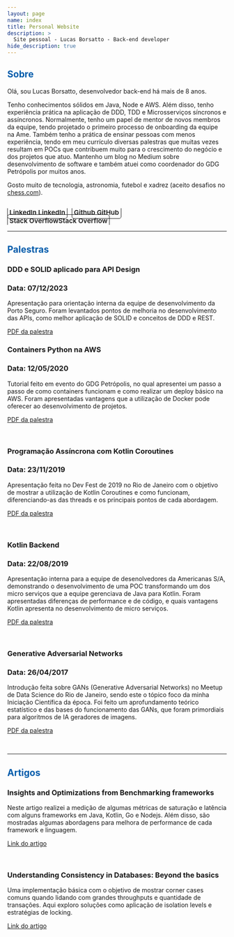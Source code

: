 ```yaml
---
layout: page
name: index
title: Personal Website
description: >
  Site pessoal - Lucas Borsatto - Back-end developer
hide_description: true
---
```

<!-- <script type="text/javascript">
	document.getElementsByClassName("page-title")[0].classList.add("sr-only");
</script> -->

<style type="text/css">
	.page-title {
		position: absolute;
		width: 1px;
  		height: 1px;
  		margin: -1px;
  		border: 0;
  		padding: 0;
  		clip: rect(0 0 0 0);
  		overflow: hidden;
	}
</style>

<h2 class="h1" style="color: rgb(1,92,171)" id="about">Sobre</h2>

Olá, sou Lucas Borsatto, desenvolvedor back-end há mais de 8 anos.

Tenho conhecimentos sólidos em Java, Node e AWS. Além disso, tenho experiência prática na aplicação de DDD, TDD e Microsserviços síncronos e assíncronos. Normalmente, tenho um papel de mentor de novos membros da equipe, tendo projetado o primeiro processo de onboarding da equipe na Ame. Também tenho a prática de ensinar pessoas com menos experiência, tendo em meu currículo diversas palestras que muitas vezes resultam em POCs que contribuem muito para o crescimento do negócio e dos projetos que atuo. Mantenho um blog no Medium sobre desenvolvimento de software e também atuei como coordenador do GDG Petrópolis por muitos anos.

Gosto muito de tecnologia, astronomia, futebol e xadrez (aceito desafios no [chess.com](https://www.chess.com/member/lucasb001)).


<div class="body-social sidebar-social">
  <ul>
    <li> <a href="https://www.linkedin.com/in/lucas-borsatto-8b9a405a/" title="LinkedIn" class="no-mark-external" target="_blank"> <span class="icon-linkedin2"></span> <span aria-hidden="true">LinkedIn </span><span class="sr-only">LinkedIn</span></a></li>
    <li> <a href="https://github.com/lucasbsimao" title="GitHub" class="no-mark-external" target="_blank"> <span class="icon-github"></span> <span aria-hidden="true">Github </span><span class="sr-only">GitHub</span></a></li>
    <li> <a href="https://stackoverflow.com/users/2581736/lucas-borsatto" title="Stack Overflow" class="no-mark-external" target="_blank"> <span class="icon-stackoverflow"></span> <span aria-hidden="true">Stack Overflow</span><span class="sr-only">Stack Overflow</span></a></li>
  </ul>
</div>

---
<h2 class="h1" style="color: rgb(1,92,171)" id="lectures">Palestras </h2>

<h3 class="h2">DDD e SOLID aplicado para API Design</h3>

<h3 class="h2">Data: 07/12/2023</h3>

Apresentação para orientação interna da equipe de desenvolvimento da Porto Seguro. Foram levantados pontos de melhoria no desenvolvimento das APIs, como melhor aplicação de SOLID e conceitos de DDD e REST.

[PDF da palestra](https://lucasbsimao.github.io/lectures/ApiDesign.pdf)
<br/>

<h3 class="h2">Containers Python na AWS</h3>

<h3 class="h2">Data: 12/05/2020</h3>

Tutorial feito em evento do GDG Petrópolis, no qual apresentei um passo a passo de como containers funcionam e como realizar um deploy básico na AWS. Foram apresentadas vantagens que a utilização de Docker pode oferecer ao desenvolvimento de projetos.

[PDF da palestra](https://lucasbsimao.github.io/lectures/Containers.pdf)

<br/>

<h3 class="h2">Programação Assíncrona com Kotlin Coroutines</h3>

<h3 class="h2">Data: 23/11/2019</h3>

Apresentação feita no Dev Fest de 2019 no Rio de Janeiro com o objetivo de mostrar a utilização de Kotlin Coroutines e como funcionam, diferenciando-as das threads e os principais pontos de cada abordagem.

[PDF da palestra](https://lucasbsimao.github.io/lectures/kotlincoroutines-200207132933.pdf)

<br/>

<h3 class="h2">Kotlin Backend</h3>

<h3 class="h2">Data: 22/08/2019</h3>

Apresentação interna para a equipe de desenolvedores da Americanas S/A, demonstrando o desenvolvimento de uma POC transformando um dos micro serviços que a equipe gerenciava de Java para Kotlin. Foram apresentadas diferenças de performance e de código, e quais vantagens Kotlin apresenta no desenvolvimento de micro serviços.

[PDF da palestra](https://lucasbsimao.github.io/lectures/kotlinbackendpresentation-190823024648.pdf)

<br/>

<h3 class="h2">Generative Adversarial Networks</h3>

<h3 class="h2">Data: 26/04/2017</h3>

Introdução feita sobre GANs (Generative Adversarial Networks) no Meetup de Data Science do Rio de Janeiro, sendo este o tópico foco da minha Iniciação Científica da época. Foi feito um aprofundamento teórico estatístico e das bases do funcionamento das GANs, que foram primordiais para algoritmos de IA geradores de imagens. 

[PDF da palestra](https://lucasbsimao.github.io/lectures/generativeadversarialnets-170426154023.pdf)

<br/>

---
<h2 class="h1" style="color: rgb(1,92,171)" id="articles">Artigos </h2>

<h3 class="h2">Insights and Optimizations from Benchmarking frameworks</h3>

Neste artigo realizei a medição de algumas métricas de saturação e latência com alguns frameworks em Java, Kotlin, Go e Nodejs. Além disso, são mostradas algumas abordagens para melhora de performance de cada framework e linguagem.

[Link do artigo](https://medium.com/@lucas01/insights-and-optimizations-from-benchmarking-frameworks-a089bf44320)

<br/>

<h3 class="h2">Understanding Consistency in Databases: Beyond the basics</h3>

Uma implementação básica com o objetivo de mostrar corner cases comuns quando lidando com grandes throughputs e quantidade de transações. Aqui exploro soluções como aplicação de isolation levels e estratégias de locking.

[Link do artigo](https://medium.com/@lucas01/understanding-consistency-in-databases-beyond-the-basics-293013a50481)

<style type="text/css">
  .body-social > ul {
    display: inline-block;
    list-style-type: none;
    margin-bottom: 0;
    overflow: hidden;
    padding: 0;
  }

  .body-social > ul > li {
    float: left;
    
    /* padding-left: 5px; */
    padding-right: 10px;
    
    /* display: inline-block; */
  }


  .body-social > ul > li > a {
    display: inline;
    text-align: center;
    font-size: 0.95rem;
    font-weight: 600;
    /*width: 3rem;*/
    /*height: 4rem;*/
    padding: 4px;
    
    /* line-height: 3rem; */
    
    text-decoration: none;
    border-width: 1px;
    border-style: solid;
    border-radius: 5px;
    transition: background-color 250ms, color 250ms, text-decoration-color 250ms, border-color 250ms;
    
    /* border-bottom: none; */
  }

  .body-social > ul > li > a:not(.btn):not(.no-hover) {
    border-color: var(--accent-color);
  }

  .body-social > ul > li > a:hover {
    color: white;
    background-color: var(--accent-color);
    border-radius: 5px;
    padding: 4px;
    transition: background-color 250ms, color 250ms, text-decoration-color 250ms, border-color 250ms;
  }

  .note-sm:before, .note:before {
    font-size: 1rem;
    color: rgb(1,92,171);
</style>
